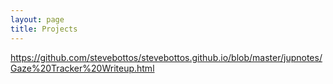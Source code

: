 ```yaml
---
layout: page
title: Projects
---
```


https://github.com/stevebottos/stevebottos.github.io/blob/master/jupnotes/Gaze%20Tracker%20Writeup.html
